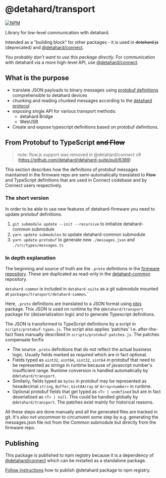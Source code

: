 # @detahard/transport

[![NPM](https://img.shields.io/npm/v/@detahard/transport.svg)](https://www.npmjs.org/package/@detahard/transport)

Library for low-level communication with detahard.

Intended as a "building block" for other packages - it is used in ~~detahard.js~~ (deprecated) and [@detahard/connect](https://github.com/detahard/detahard-suite/tree/develop/packages/connect).

_You probably don't want to use this package directly._ For communication with detahard via a more high-level API, use [@detahard/connect](https://github.com/detahard/detahard-suite/tree/develop/packages/connect).

## What is the purpose

-   translate JSON payloads to binary messages using [protobuf definitions](https://github.com/detahard/detahard-common/tree/master/protob) comprehensible to detahard devices
-   chunking and reading chunked messages according to the [detahard protocol](https://github.com/detahard/detahard-common/blob/master/protob/protocol.md)
-   exposing single API for various transport methods:
    -   detahard Bridge
    -   WebUSB
-   Create and expose typescript definitions based on protobuf definitions.

## From Protobuf to TypeScript ~~and Flow~~

> note: flow.js support was removed in @detahard/connect v9 (https://github.com/detahard/detahard-suite/pull/6389)

This section describes how the definitions of protobuf messages maintained in the
firmware repo are semi-automatically translated to ~~Flow~~ and TypeScript definitions that are used in Connect codebase and by Connect users respectively.

### The short version

In order to be able to use new features of detahard-firmware you need to update protobuf definitions.

1. `git submodule update --init --recursive` to initialize detahard-common submodule
1. `yarn update-submodules` to update detahard-common submodule
1. `yarn update-protobuf` to generate new `./messages.json` and `./src/types/messages.ts`

### In depth explanation

The beginning and source of truth are the `.proto` definitions in the [firmware repository](https://github.com/detahard/detahard-firmware/tree/master/common/protob). These are duplicated as read-only in the [detahard-common](https://github.com/detahard/detahard-common) repository.

`detahard-common` is included in `detahard-suite` as a git submodule mounted at `packages/transport/detahard-common`.`

Here, `.proto` definitions are translated to a JSON format using [pbjs](https://www.npmjs.com/package/pbjs) package. This JSON is used on runtime by the `@detahard/transport` package
for (de)serialization logic and to generate Typescript definitions.

The JSON is transformed to TypeScript definitions by a script in `scripts/protobuf-types.js`. The script also applies 'patches' I.e. after-the-fact fixes manually described in `scripts/protobuf-patches.js`. The patches compensate for/fix

-   The source `.proto` definitions that do not reflect the actual business logic. Usually fields marked as required which are in fact optional.
-   Fields typed as `uint32`, `uint64`, `sint32`, `sint64` in protobuf that need to be represented as strings in runtime because of javascript number's insufficient range. Runtime conversion is handled automatically by `@detahard/transport`.
-   Similarly, fields typed as `bytes` in protobuf may be represented as hexadecimal `string`, `Buffer`, `Uint8Array` or `Array<number>` in runtime.
-   Optional protobuf fields that get typed as `<T> | undefined` but are in fact deserialized as `<T> | null`. This could be handled globally by `@detahard/transport`. The patches exist mainly for historical reasons.

All these steps are done manually and all the generated files are tracked in git. It's also not uncommon to circumvent
some step by e.g. generating the messages.json file not from the Common submodule but directly from the firmware repo.

## Publishing

This package is published to npm registry because it is a dependency of [@detahard/connect](https://github.com/detahard/detahard-suite/issues/5440) which can be installed as a standalone package.

[Follow instructions](../../docs/releases/npm-packages.md) how to publish @detahard package to npm registry.
